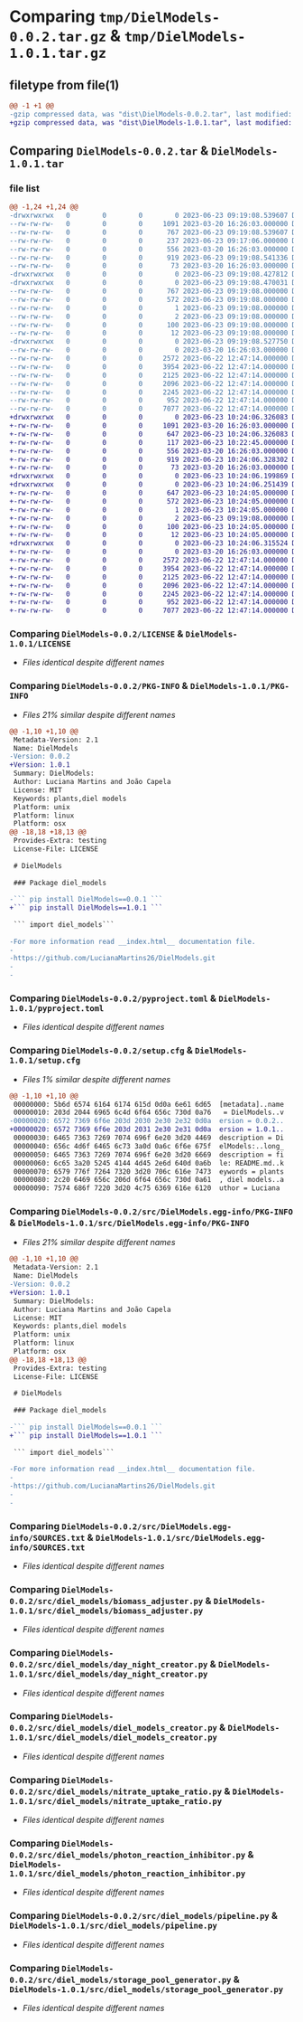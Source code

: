 # Comparing `tmp/DielModels-0.0.2.tar.gz` & `tmp/DielModels-1.0.1.tar.gz`

## filetype from file(1)

```diff
@@ -1 +1 @@
-gzip compressed data, was "dist\DielModels-0.0.2.tar", last modified: Fri Jun 23 09:19:08 2023, max compression
+gzip compressed data, was "dist\DielModels-1.0.1.tar", last modified: Fri Jun 23 10:24:06 2023, max compression
```

## Comparing `DielModels-0.0.2.tar` & `DielModels-1.0.1.tar`

### file list

```diff
@@ -1,24 +1,24 @@
-drwxrwxrwx   0        0        0        0 2023-06-23 09:19:08.539607 DielModels-0.0.2/
--rw-rw-rw-   0        0        0     1091 2023-03-20 16:26:03.000000 DielModels-0.0.2/LICENSE
--rw-rw-rw-   0        0        0      767 2023-06-23 09:19:08.539607 DielModels-0.0.2/PKG-INFO
--rw-rw-rw-   0        0        0      237 2023-06-23 09:17:06.000000 DielModels-0.0.2/README.md
--rw-rw-rw-   0        0        0      556 2023-03-20 16:26:03.000000 DielModels-0.0.2/pyproject.toml
--rw-rw-rw-   0        0        0      919 2023-06-23 09:19:08.541336 DielModels-0.0.2/setup.cfg
--rw-rw-rw-   0        0        0       73 2023-03-20 16:26:03.000000 DielModels-0.0.2/setup.py
-drwxrwxrwx   0        0        0        0 2023-06-23 09:19:08.427812 DielModels-0.0.2/src/
-drwxrwxrwx   0        0        0        0 2023-06-23 09:19:08.470031 DielModels-0.0.2/src/DielModels.egg-info/
--rw-rw-rw-   0        0        0      767 2023-06-23 09:19:08.000000 DielModels-0.0.2/src/DielModels.egg-info/PKG-INFO
--rw-rw-rw-   0        0        0      572 2023-06-23 09:19:08.000000 DielModels-0.0.2/src/DielModels.egg-info/SOURCES.txt
--rw-rw-rw-   0        0        0        1 2023-06-23 09:19:08.000000 DielModels-0.0.2/src/DielModels.egg-info/dependency_links.txt
--rw-rw-rw-   0        0        0        2 2023-06-23 09:19:08.000000 DielModels-0.0.2/src/DielModels.egg-info/not-zip-safe
--rw-rw-rw-   0        0        0      100 2023-06-23 09:19:08.000000 DielModels-0.0.2/src/DielModels.egg-info/requires.txt
--rw-rw-rw-   0        0        0       12 2023-06-23 09:19:08.000000 DielModels-0.0.2/src/DielModels.egg-info/top_level.txt
-drwxrwxrwx   0        0        0        0 2023-06-23 09:19:08.527750 DielModels-0.0.2/src/diel_models/
--rw-rw-rw-   0        0        0        0 2023-03-20 16:26:03.000000 DielModels-0.0.2/src/diel_models/__init__.py
--rw-rw-rw-   0        0        0     2572 2023-06-22 12:47:14.000000 DielModels-0.0.2/src/diel_models/biomass_adjuster.py
--rw-rw-rw-   0        0        0     3954 2023-06-22 12:47:14.000000 DielModels-0.0.2/src/diel_models/day_night_creator.py
--rw-rw-rw-   0        0        0     2125 2023-06-22 12:47:14.000000 DielModels-0.0.2/src/diel_models/diel_models_creator.py
--rw-rw-rw-   0        0        0     2096 2023-06-22 12:47:14.000000 DielModels-0.0.2/src/diel_models/nitrate_uptake_ratio.py
--rw-rw-rw-   0        0        0     2245 2023-06-22 12:47:14.000000 DielModels-0.0.2/src/diel_models/photon_reaction_inhibitor.py
--rw-rw-rw-   0        0        0      952 2023-06-22 12:47:14.000000 DielModels-0.0.2/src/diel_models/pipeline.py
--rw-rw-rw-   0        0        0     7077 2023-06-22 12:47:14.000000 DielModels-0.0.2/src/diel_models/storage_pool_generator.py
+drwxrwxrwx   0        0        0        0 2023-06-23 10:24:06.326083 DielModels-1.0.1/
+-rw-rw-rw-   0        0        0     1091 2023-03-20 16:26:03.000000 DielModels-1.0.1/LICENSE
+-rw-rw-rw-   0        0        0      647 2023-06-23 10:24:06.326083 DielModels-1.0.1/PKG-INFO
+-rw-rw-rw-   0        0        0      117 2023-06-23 10:22:45.000000 DielModels-1.0.1/README.md
+-rw-rw-rw-   0        0        0      556 2023-03-20 16:26:03.000000 DielModels-1.0.1/pyproject.toml
+-rw-rw-rw-   0        0        0      919 2023-06-23 10:24:06.328302 DielModels-1.0.1/setup.cfg
+-rw-rw-rw-   0        0        0       73 2023-03-20 16:26:03.000000 DielModels-1.0.1/setup.py
+drwxrwxrwx   0        0        0        0 2023-06-23 10:24:06.199869 DielModels-1.0.1/src/
+drwxrwxrwx   0        0        0        0 2023-06-23 10:24:06.251439 DielModels-1.0.1/src/DielModels.egg-info/
+-rw-rw-rw-   0        0        0      647 2023-06-23 10:24:05.000000 DielModels-1.0.1/src/DielModels.egg-info/PKG-INFO
+-rw-rw-rw-   0        0        0      572 2023-06-23 10:24:05.000000 DielModels-1.0.1/src/DielModels.egg-info/SOURCES.txt
+-rw-rw-rw-   0        0        0        1 2023-06-23 10:24:05.000000 DielModels-1.0.1/src/DielModels.egg-info/dependency_links.txt
+-rw-rw-rw-   0        0        0        2 2023-06-23 09:19:08.000000 DielModels-1.0.1/src/DielModels.egg-info/not-zip-safe
+-rw-rw-rw-   0        0        0      100 2023-06-23 10:24:05.000000 DielModels-1.0.1/src/DielModels.egg-info/requires.txt
+-rw-rw-rw-   0        0        0       12 2023-06-23 10:24:05.000000 DielModels-1.0.1/src/DielModels.egg-info/top_level.txt
+drwxrwxrwx   0        0        0        0 2023-06-23 10:24:06.315524 DielModels-1.0.1/src/diel_models/
+-rw-rw-rw-   0        0        0        0 2023-03-20 16:26:03.000000 DielModels-1.0.1/src/diel_models/__init__.py
+-rw-rw-rw-   0        0        0     2572 2023-06-22 12:47:14.000000 DielModels-1.0.1/src/diel_models/biomass_adjuster.py
+-rw-rw-rw-   0        0        0     3954 2023-06-22 12:47:14.000000 DielModels-1.0.1/src/diel_models/day_night_creator.py
+-rw-rw-rw-   0        0        0     2125 2023-06-22 12:47:14.000000 DielModels-1.0.1/src/diel_models/diel_models_creator.py
+-rw-rw-rw-   0        0        0     2096 2023-06-22 12:47:14.000000 DielModels-1.0.1/src/diel_models/nitrate_uptake_ratio.py
+-rw-rw-rw-   0        0        0     2245 2023-06-22 12:47:14.000000 DielModels-1.0.1/src/diel_models/photon_reaction_inhibitor.py
+-rw-rw-rw-   0        0        0      952 2023-06-22 12:47:14.000000 DielModels-1.0.1/src/diel_models/pipeline.py
+-rw-rw-rw-   0        0        0     7077 2023-06-22 12:47:14.000000 DielModels-1.0.1/src/diel_models/storage_pool_generator.py
```

### Comparing `DielModels-0.0.2/LICENSE` & `DielModels-1.0.1/LICENSE`

 * *Files identical despite different names*

### Comparing `DielModels-0.0.2/PKG-INFO` & `DielModels-1.0.1/PKG-INFO`

 * *Files 21% similar despite different names*

```diff
@@ -1,10 +1,10 @@
 Metadata-Version: 2.1
 Name: DielModels
-Version: 0.0.2
+Version: 1.0.1
 Summary: DielModels:
 Author: Luciana Martins and João Capela
 License: MIT
 Keywords: plants,diel models
 Platform: unix
 Platform: linux
 Platform: osx
@@ -18,18 +18,13 @@
 Provides-Extra: testing
 License-File: LICENSE
 
 # DielModels
 
 ### Package diel_models
 
-``` pip install DielModels==0.0.1 ```
+``` pip install DielModels==1.0.1 ```
 
 ``` import diel_models```
 
-For more information read __index.html__ documentation file.
-
-https://github.com/LucianaMartins26/DielModels.git
-
-
```

### Comparing `DielModels-0.0.2/pyproject.toml` & `DielModels-1.0.1/pyproject.toml`

 * *Files identical despite different names*

### Comparing `DielModels-0.0.2/setup.cfg` & `DielModels-1.0.1/setup.cfg`

 * *Files 1% similar despite different names*

```diff
@@ -1,10 +1,10 @@
 00000000: 5b6d 6574 6164 6174 615d 0d0a 6e61 6d65  [metadata]..name
 00000010: 203d 2044 6965 6c4d 6f64 656c 730d 0a76   = DielModels..v
-00000020: 6572 7369 6f6e 203d 2030 2e30 2e32 0d0a  ersion = 0.0.2..
+00000020: 6572 7369 6f6e 203d 2031 2e30 2e31 0d0a  ersion = 1.0.1..
 00000030: 6465 7363 7269 7074 696f 6e20 3d20 4469  description = Di
 00000040: 656c 4d6f 6465 6c73 3a0d 0a6c 6f6e 675f  elModels:..long_
 00000050: 6465 7363 7269 7074 696f 6e20 3d20 6669  description = fi
 00000060: 6c65 3a20 5245 4144 4d45 2e6d 640d 0a6b  le: README.md..k
 00000070: 6579 776f 7264 7320 3d20 706c 616e 7473  eywords = plants
 00000080: 2c20 6469 656c 206d 6f64 656c 730d 0a61  , diel models..a
 00000090: 7574 686f 7220 3d20 4c75 6369 616e 6120  uthor = Luciana
```

### Comparing `DielModels-0.0.2/src/DielModels.egg-info/PKG-INFO` & `DielModels-1.0.1/src/DielModels.egg-info/PKG-INFO`

 * *Files 21% similar despite different names*

```diff
@@ -1,10 +1,10 @@
 Metadata-Version: 2.1
 Name: DielModels
-Version: 0.0.2
+Version: 1.0.1
 Summary: DielModels:
 Author: Luciana Martins and João Capela
 License: MIT
 Keywords: plants,diel models
 Platform: unix
 Platform: linux
 Platform: osx
@@ -18,18 +18,13 @@
 Provides-Extra: testing
 License-File: LICENSE
 
 # DielModels
 
 ### Package diel_models
 
-``` pip install DielModels==0.0.1 ```
+``` pip install DielModels==1.0.1 ```
 
 ``` import diel_models```
 
-For more information read __index.html__ documentation file.
-
-https://github.com/LucianaMartins26/DielModels.git
-
-
```

### Comparing `DielModels-0.0.2/src/DielModels.egg-info/SOURCES.txt` & `DielModels-1.0.1/src/DielModels.egg-info/SOURCES.txt`

 * *Files identical despite different names*

### Comparing `DielModels-0.0.2/src/diel_models/biomass_adjuster.py` & `DielModels-1.0.1/src/diel_models/biomass_adjuster.py`

 * *Files identical despite different names*

### Comparing `DielModels-0.0.2/src/diel_models/day_night_creator.py` & `DielModels-1.0.1/src/diel_models/day_night_creator.py`

 * *Files identical despite different names*

### Comparing `DielModels-0.0.2/src/diel_models/diel_models_creator.py` & `DielModels-1.0.1/src/diel_models/diel_models_creator.py`

 * *Files identical despite different names*

### Comparing `DielModels-0.0.2/src/diel_models/nitrate_uptake_ratio.py` & `DielModels-1.0.1/src/diel_models/nitrate_uptake_ratio.py`

 * *Files identical despite different names*

### Comparing `DielModels-0.0.2/src/diel_models/photon_reaction_inhibitor.py` & `DielModels-1.0.1/src/diel_models/photon_reaction_inhibitor.py`

 * *Files identical despite different names*

### Comparing `DielModels-0.0.2/src/diel_models/pipeline.py` & `DielModels-1.0.1/src/diel_models/pipeline.py`

 * *Files identical despite different names*

### Comparing `DielModels-0.0.2/src/diel_models/storage_pool_generator.py` & `DielModels-1.0.1/src/diel_models/storage_pool_generator.py`

 * *Files identical despite different names*

